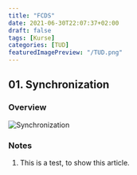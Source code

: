 ```yaml
---
title: "FCDS"
date: 2021-06-30T22:07:37+02:00
draft: false
tags: [Kurse]
categories: [TUD]
featuredImagePreview: "/TUD.png"
---
```


## 01. Synchronization

### Overview

![Synchronization](/FCDS/Synchronization.png)

### Notes

1. This is a test, to show this article.